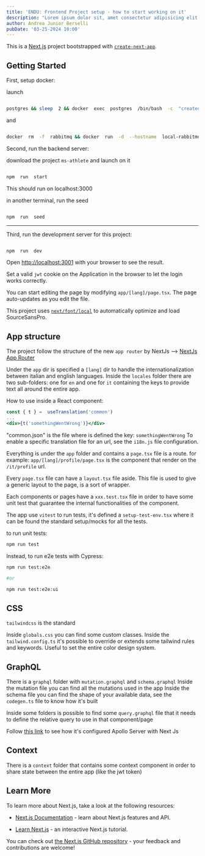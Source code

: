 ```yaml
---
title: 'ENDU: Frontend Project setup - how to start working on it'
description: "Lorem ipsum dolor sit, amet consectetur adipisicing elit. Ex fugit suscipit illum excepturi repellat vel, itaque nostrum debitis inventore veritatis recusandae, animi distinctio at voluptates ratione consequuntur minus voluptate eum!"
author: Andrea Junior Berselli
pubDate: '03-25-2024 10:00'
---
```


This is a [Next.js](https://nextjs.org/) project bootstrapped with [`create-next-app`](https://github.com/vercel/next.js/tree/canary/packages/create-next-app).

  

## Getting Started

  

First, setup docker:

  

launch

```bash

postgres && sleep  2 && docker  exec  postgres  /bin/bash  -c  "createdb -U postgres ms_athlete_dev" && docker  exec  postgres  /bin/bash  -c  "createdb -U postgres ms_athlete_test"

```

  

and

```bash

docker  rm  -f  rabbitmq && docker  run  -d  --hostname  local-rabbitmq  --name  rabbitmq  -p  15672:15672  -p  5672:5672  rabbitmq:3-management

```

  

Second, run the backend server:

download the project `ms-athlete` and launch on it

  

```bash

npm  run  start

```

  

This should run on localhost:3000

  

in another terminal, run the seed

  

```bash

npm  run  seed

```

  

---

  

Third, run the development server for this project:

  

```bash

npm  run  dev

```

  

Open [http://localhost:3001](http://localhost:3001) with your browser to see the result.

Set a valid `jwt` cookie on the Application in the browser to let the login works correctly.

  

You can start editing the page by modifying `app/[lang]/page.tsx`. The page auto-updates as you edit the file.

  

This project uses [`next/font/local`](https://nextjs.org/docs/basic-features/font-optimization) to automatically optimize and load SourceSansPro.

## App structure

The project follow the structure of the new `app router` by NextJs --> [NextJs App Router](https://nextjs.org/docs/app/building-your-application/routing#the-app-router)

Under the `app` dir is specified a `[lang]` dir to handle the internationalization between italian and english languages.
Inside the `locales` folder there are two sub-folders: one for `en` and one for `it` containing the keys to provide text all around the entire app.

How to use inside a React component:
```jsx
const { t } =  useTranslation('common')
...
<div>{t('somethingWentWrong')}</div>
```
"common.json" is the file where is defined the key: `somethingWentWrong`
To enable a specific translation file for an url, see the `i18n.js` file configuration. 

Everything is under the `app` folder and contains a `page.tsx` file is a route.
for example: `app/[lang]/profile/page.tsx` is the component that render on the `/it/profile` url.

Every `page.tsx` file can have a `layout.tsx` file aside. This file is used to give a generic layout to the page, is a sort of wrapper.

Each components or pages have a `xxx.test.tsx` file in order to have some unit test that guarantee the internal functionalities of the component.

The app use `vitest` to run tests, it's defined a `setup-test-env.tsx` where it can be found the standard setup/mocks for all the tests.

to run unit tests:
```bash
npm run test
```

Instead, to run e2e tests with Cypress:
```bash
npm run test:e2e

#or

npm run test:e2e:ui
```

## CSS

`tailwindcss` is the standard

Inside `globals.css` you can find some custom classes.
Inside the `tailwind.config.ts` it's possible to override or extends some tailwind rules and keywords.
Useful to set the entire color design system.

## GraphQL

There is a `graphql` folder with `mutation.graphql` and `schema.graphql`
Inside the mutation file you can find all the mutations used in the app
Inside the schema file you can find the shape of your available data, see the `codegen.ts` file to know how it's built

Inside some folders is possible to find some `query.graphql` file that it needs to define the relative query to use in that component/page

Follow [this link](https://www.apollographql.com/blog/apollo-client/next-js/how-to-use-apollo-client-with-next-js-13/) to see how it's configured Apollo Server with Next Js

## Context

There is a `context` folder that contains some context component in order to share state between the entire app
(like the jwt token)

## Learn More

  

To learn more about Next.js, take a look at the following resources:

  

- [Next.js Documentation](https://nextjs.org/docs) - learn about Next.js features and API.

- [Learn Next.js](https://nextjs.org/learn) - an interactive Next.js tutorial.

  

You can check out [the Next.js GitHub repository](https://github.com/vercel/next.js/) - your feedback and contributions are welcome!
